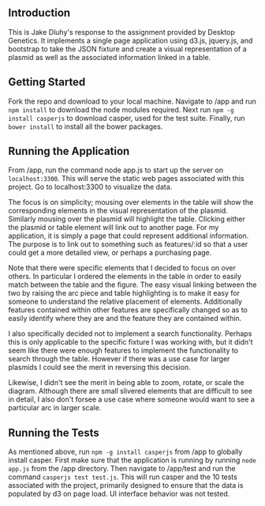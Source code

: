 ## Introduction
This is Jake Dluhy's response to the assignment provided by Desktop Genetics. It implements a single page application using d3.js, jquery.js, and bootstrap to take the JSON fixture and create a visual representation of a plasmid as well as the associated information linked in a table.

## Getting Started
Fork the repo and download to your local machine. Navigate to /app and run `npm install` to download the node modules required. Next run `npm -g install casperjs` to download casper, used for the test suite. Finally, run `bower install` to install all the bower packages.

## Running the Application
From /app, run the command node app.js to start up the server on `localhost:3300`. This will serve the static web pages associated with this project. Go to localhost:3300 to visualize the data.

The focus is on simplicity; mousing over elements in the table will show the corresponding elements in the visual representation of the plasmid. Similarly mousing over the plasmid will highlight the table. Clicking either the plasmid or table element will link out to another page. For my application, it is simply a page that could represent additional information. The purpose is to link out to something such as features/:id so that a user could get a more detailed view, or perhaps a purchasing page.

Note that there were specific elements that I decided to focus on over others. In particular I ordered the elements in the table in order to easily match between the table and the figure. The easy visual linking between the two by raising the arc piece and table highlighting is to make it easy for someone to understand the relative placement of elements. Additionally features contained within other features are specifically changed so as to easily identify where they are and the feature they are contained within.

I also specifically decided not to implement a search functionality. Perhaps this is only applicable to the specific fixture I was working with, but it didn't seem like there were enough features to implement the functionality to search through the table. However if there was a use case for larger plasmids I could see the merit in reversing this decision.

Likewise, I didn't see the merit in being able to zoom, rotate, or scale the diagram. Although there are small slivered elements that are difficult to see in detail, I also don't forsee a use case where someone would want to see a particular arc in larger scale.

## Running the Tests
As mentioned above, run `npm -g install casperjs` from /app to globally install casper. First make sure that the application is running by running `node app.js` from the /app directory. Then navigate to /app/test and run the command `casperjs test test.js`. This will run casper and the 10 tests associated with the project, primarily designed to ensure that the data is populated by d3 on page load. UI interface behavior was not tested.